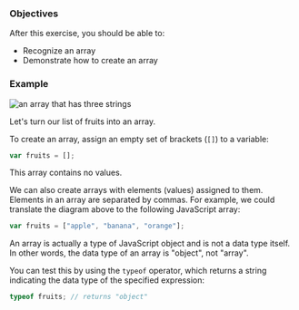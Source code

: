 <!--{ ids:[182], language:'JavaScript', type:'workshop', order: 1, name:'Create an Array', description:'Create an array' } -->
### Objectives

After this exercise, you should be able to:

- Recognize an array
- Demonstrate how to create an array

### Example

![an array that has three strings](https://bloc-global-assets.s3.amazonaws.com/screencaps/array.png)

Let's turn our list of fruits into an array.

To create an array, assign an empty set of brackets (`[]`) to a variable:

```js
var fruits = [];
```

This array contains no values.

We can also create arrays with elements (values) assigned to them. Elements in an array are separated by commas. For example, we could translate the diagram above to the following JavaScript array:

```js
var fruits = ["apple", "banana", "orange"];
```

An array is actually a type of JavaScript object and is not a data type itself. In other words, the data type of an array is "object", not "array".

You can test this by using the `typeof` operator, which returns a string indicating the data type of the specified expression:

```js
typeof fruits; // returns "object"
```
